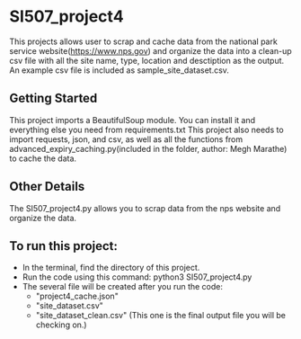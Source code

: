 # SI507_project4
This projects allows user to scrap and cache data from the national park service website(https://www.nps.gov) and organize the data into a clean-up csv file with all the site name, type, location and desctiption as the output. An example csv file is included as sample_site_dataset.csv. 

## Getting Started
This project imports a BeautifulSoup module. You can install it and everything else you need from requirements.txt
This project also needs to import requests, json, and csv, as well as all the functions from advanced_expiry_caching.py(included in the folder, author: Megh Marathe) to cache the data.

## Other Details
The SI507_project4.py allows you to scrap data from the nps website and organize the data.

## To run this project:
- In the terminal, find the directory of this project.
- Run the code using this command: python3 SI507_project4.py
- The several file will be created after you run the code:
	- "project4_cache.json"
	- "site_dataset.csv"
	- "site_dataset_clean.csv" (This one is the final output file you will be checking on.)
